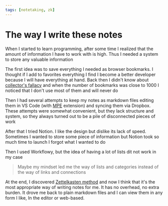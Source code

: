 ```yaml
---
tags: [notetaking, zk]
---
```


# The way I write these notes

When I started to learn programming, after some time I realized that the amount of
information I have to work with is high. Thus I needed a system to store
any valuable information

The first idea was to save everything I needed as browser bookmarks. I thought
if I add to favorites everything I find I become a better developer because
I will have everything at hand. Back then I didn't know
about [collector's fallacy](https://zettelkasten.de/posts/collectors-fallacy/)
and when the number of bookmarks was close to 1000 I noticed that I don't use
most of them and will never do

Then I had several attempts to keep my notes as markdown files editing them
in VS Code (with [MPE](https://marketplace.visualstudio.com/items?itemName=shd101wyy.markdown-preview-enhanced) extension) and
syncing them via Dropbox. These attempts were somewhat convenient, but
they lack structure and system, so they always turned out to be a pile
of disconnected pieces of work

After that I tried Notion. I like the design but dislike its lack of speed.
Sometimes I wanted to store some piece of information but Notion took so much
time to launch I forgot what I wanted to do

Then I used Workflowy, but the idea of having a lot of lists dit not work in my case

> Maybe my mindset led me the way of lists and categories instead of
> the way of links and connections

At the end, I discovered [Zettelkasten method](https://zettelkasten.de/posts/overview/) and now I think that it's the most appropriate way of writing notes for me. It has no overhead, no extra burden. It drove me back to plain markdown files and I can view them in any form I like, In the editor or web-based.

<!--

Я выработал некоторые правила которые хорошо работают в моем случае

- Если вдруг возникла, какая-то идея, то ее надо сразу записать, причем "на
  чистом листе", а не искать заметку для добавления туда этой идеи. Это нужно
  для того чтобы не тратить время на вспоминание контекста других заметок, за
  это время вполне можно успеть забыть о чем была идея. Чистым листом может быть
  сообщение в телеграме самому себе, новый тиддлер в TiddlyWiki или буквально
  новая страница в блокноте

Знание != умение != понимание

Здесь я буду писать, о том как я структурирую ведение свои заметок

### Почему это удобнее чем блог?

### For me it's better than a regular blog

Как правило блоги состоят из датированных статей. Это создает ситуации когда ты
смотришь на статью, а она скажем 5-летней давности, что создает ощущение что
она безнадежно устарела, хотя возможно записанные в ней мысли все еще актуальны.

### Какие типы записей у меня есть?

!!! Как устроен //Х// / Как работает //Х//?

Например, [[Как устроена видеокарта?]] или [[Как работает браузер?]]

!!! Как делать //Х//?

Например, [[Как предлагать изменения?]] или [[Как проводить код-ревью?]]

!!! Map of Content

Например, [[Computer Science]]

!!! Зарисовки мыслей

Например, [[Про обратную связь]]

!!! Цитаты

Например, [[О изучении нового]]

!!! Конспект на тему (Subject Summary)

Например, [[HTTP]]

[[Как делать конспект?]]

---

!!! Исследование (Research)

!!! Рассуждение

!!! Шпаргарлка (Cheat Sheet)

!!! Чеклист (Checklist)

!!! Точка интереса (Point of Interest)

Например, мне интересно побольше узнать о компьютерной графике, значит компьютерная графика будет моей //точкой интереса//

Другие возможные подходы

- Jots -> glosses

🤔 Подумать о контенте в виде карточек

Важно не забывать о таких когнитивных иллюзиях как, например, [[Ошибка
коллекционера|https://zettelkasten.de/posts/collectors-fallacy/]] --- склонность
собирать кучу информации без того, чтобы её как-то обработать

Я пробовал много разных подходов и приложений, Notion, Workflowy, на текущий
момент мне очень нравится метод Zettelkasten

Мне нравится разбавлять заметки рисунками и визуализациями, сделанными в d3

На текущий момент в базе не очень много заметок

!! Mind Garden

- Seeds
- Trees
- Fruits

!! Модель мышления

# ''Jot.'' Начать с маленькой идеи или записи --- чаще всего это одно-два слова в Telegram Saved Messages, это удобно тем что телефон всегда с собой и всегда можно записать только что пришедшую мысль

# ''Glosse.'' Написать один параграф, посвященный идее

# ''Development.'' Добавлять новые и новые данные

# ''Refinement.'' Чистить от мусора, ненужных данных и стилизовать для лучшего чтения и возможной публикации

---

Исследовать

!!! Модели мышления

- https://fs.blog/mental-models/

#gtd

---

- [[Принципы Zettelkasten]]

---

- [[Как я веду Zettelkasten в Notion уже год: стартовый набор и полезные
  трюки|https://habr.com/ru/post/509756/]]
- [[Zettelkasten: как один немецкий учёный стал невероятно
  продуктивным|https://habr.com/ru/post/508672/]]
-->
